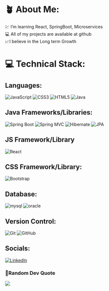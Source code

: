 # 🪴 About Me:
💹 I’m learning React, SpringBoot, Microservices <br>💻 All of my projects are available at github<br>📈I believe in the Long term Growth

# 💻 Technical Stack:
## Languages:
![JavaScript](https://img.shields.io/badge/javascript-%23323330.svg?style=for-the-badge&logo=javascript&logoColor=%23F7DF1E) ![CSS3](https://img.shields.io/badge/css3-%231572B6.svg?style=for-the-badge&logo=css3&logoColor=white) ![HTML5](https://img.shields.io/badge/html5-%23E34F26.svg?style=for-the-badge&logo=html5&logoColor=white)
 ![Java](https://img.shields.io/badge/java-%23ED8B00.svg?style=for-the-badge&logo=java&logoColor=white)

## Java Frameworks/Libraries:
![Spring Boot](https://img.shields.io/badge/springboot-%236DB33F.svg?style=for-the-badge&logo=springboot&logoColor=white) 
![Spring MVC](https://img.shields.io/badge/springmvc-%236DB33F.svg?style=for-the-badge&logo=spring&logoColor=white) 
![Hibernate](https://img.shields.io/badge/hibernate-%23232F3E.svg?style=for-the-badge&logo=hibernate&logoColor=green) 
![JPA](https://img.shields.io/badge/JPA-%236DB33F.svg?style=for-the-badge&logo=java&logoColor=white) 

## JS Framework/Library
 ![React](https://img.shields.io/badge/react-%2320232a.svg?style=for-the-badge&logo=react&logoColor=%2361DAFB)

## CSS Framework/Library:
 ![Bootstrap](https://img.shields.io/badge/bootstrap-%23563D7C.svg?style=for-the-badge&logo=bootstrap&logoColor=white)

## Database:
 ![mysql](https://img.shields.io/badge/mysql-%234ea94b.svg?style=for-the-badge&logo=mysql&logoColor=white)
  ![oracle](https://img.shields.io/badge/oracle-%234ea94b.svg?style=for-the-badge&logo=oracle&logoColor=white)


## Version Control:
![Git](https://img.shields.io/badge/git-%23F05033.svg?style=for-the-badge&logo=git&logoColor=white)
![GitHub](https://img.shields.io/badge/github-%23121011.svg?style=for-the-badge&logo=github&logoColor=white)

##  Socials:
[![LinkedIn](https://img.shields.io/badge/LinkedIn-%230077B5.svg?logo=linkedin&logoColor=white)](https://www.linkedin.com/in/omprakash-gutta-88799822a) 

###  🤌Random Dev Quote
![](https://quotes-github-readme.vercel.app/api?theme=afridi)

